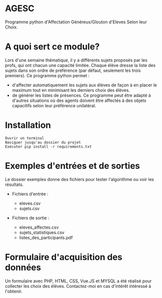# AGESC
Programme python d'Affectation Généreux/Glouton d'Eleves Selon leur Choix.

# A quoi sert ce module?
Lors d'une semaine thématique, il y a différents sujets proposés par les profs, qui ont chacun une capacité limitée.
Chaque élève dresse la liste des sujets dans son ordre de préférence (par défaut, seulement les trois premiers).
Ce programme python permet :
* d'affecter automatiquement les sujets aux élèves de façon à en placer le maximum tout en minimisant les derniers choix des élèves.
* de générer les listes de présences.
Ce programme peut être adapté à d'autres situations où des agents doivent être affectés à des objets capacitifs selon leur préférence unilatéral.

# Installation
    Ouvrir un terminal
    Naviguer jusqu'au dossier du projet
    Exécuter pip install -r requirements.txt

# Exemples d'entrées et de sorties
Le dossier exemples donne des fichiers pour tester l'algorithme ou voir les résultats.

* Fichiers d'entrée :
  * eleves.csv
  * sujets.csv

* Fichiers de sortie :
  * eleves_affectes.csv
  * sujets_statistiques.csv
  * listes_des_participants.pdf

# Formulaire d'acquisition des données
Un formulaire avec PHP, HTML, CSS, Vue.JS et MYSQL a été réalisé pour collecter les choix des élèves. Contactez-moi en cas d'intérêt intéressé à l'obtenir.

